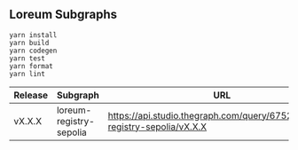 ## Loreum Subgraphs


```
yarn install
yarn build
yarn codegen
yarn test
yarn format
yarn lint
```

| Release   | Subgraph                  | URL                                                                        |
| --------- | ------------------------- | ---------------------------------------------------------------------------|
| vX.X.X    | loreum-registry-sepolia   | https://api.studio.thegraph.com/query/67520/loreum-registry-sepolia/vX.X.X |

